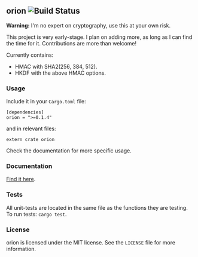 ## orion ![Build Status](https://travis-ci.org/brycx/orion.svg?branch=master)

**Warning:** I'm no expert on cryptography, use this at your own risk.

This project is very early-stage. I plan on adding
more, as long as I can find the time for it. Contributions are more than welcome!


Currently contains:
* HMAC with SHA2(256, 384, 512).
* HKDF with the above HMAC options.

### Usage
Include it in your `Cargo.toml` file:
```
[dependencies]
orion = ">=0.1.4"
```
and in relevant files:
```
extern crate orion
```
Check the documentation for more specific usage.
### Documentation
[Find it here](https://docs.rs/orion).

### Tests
All unit-tests are located in the same file as the functions they are testing.
To run tests: `cargo test`.

### License
orion is licensed under the MIT license. See the `LICENSE` file for more information.
